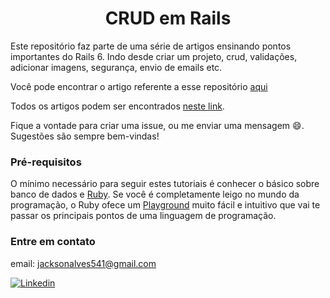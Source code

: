 # <div align='center'> CRUD em Rails </div> 
Este repositório faz parte de uma série de artigos ensinando pontos importantes do Rails 6. Indo desde criar um projeto, crud, validações, adicionar imagens, 
segurança, envio de emails etc.

Você pode encontrar o artigo referente a esse repositório [aqui](https://dev.to/jackson541/crud-em-ruby-on-rails-4io4)

Todos os artigos podem ser encontrados [neste link](https://dev.to/jackson541/series/9025).

Fique a vontade para criar uma issue, ou me enviar uma mensagem :smile:. Sugestões são sempre bem-vindas!

### Pré-requisitos
O mínimo necessário para seguir estes tutoriais é conhecer o básico sobre banco de dados e [Ruby](https://www.ruby-lang.org/pt/). Se você é completamente leigo no
mundo da programação, o Ruby ofece um [Playground](https://try.ruby-lang.org/) muito fácil e intuitivo que vai te passar os principais pontos de uma linguagem de programação.

### Entre em contato
email: jacksonalves541@gmail.com

<a href="https://linkedin.com/in/jackson-alves541" >![Linkedin](https://img.shields.io/static/v1?label=&message=Linkedin&color=blue&style=for-the-badge&logo=LINKEDIN)</a>
